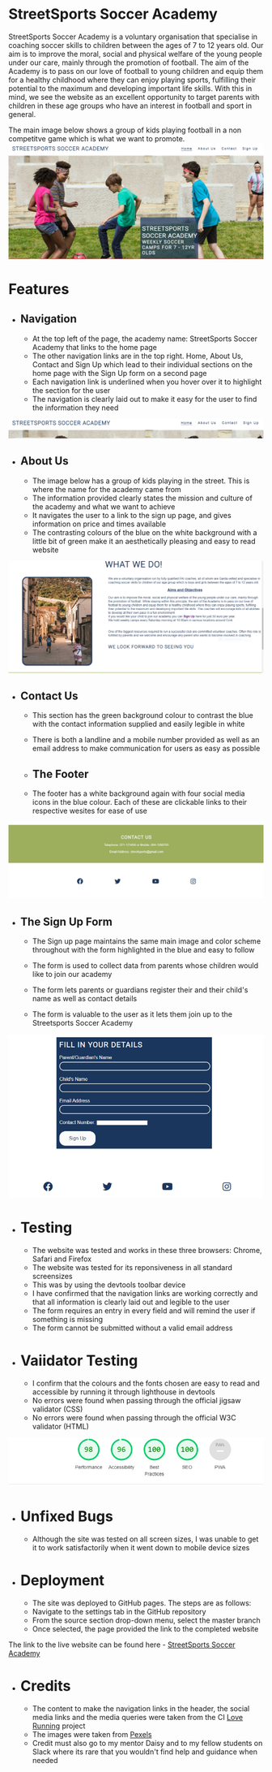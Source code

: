 # StreetSports Soccer Academy

StreetSports Soccer Academy is a voluntary organisation that specialise in coaching soccer skills to children between the ages of 7 to 12 years old.
Our aim is to improve the moral, social and physical welfare of the young people under our care, mainly through the promotion of football. The aim of the Academy is to pass on our love of football to young children and equip them for a healthy childhood where they can enjoy playing sports, fulfilling their potential to the maximum and developing important life skills. With this in mind, we see the website as an excellent opportunity to target parents with children in these age groups who have an interest in football and sport in general.

The main image below shows a group of kids playing football in a non competitve game which is what we want to promote.
![Kids playing football](/assets/images/image1.PNG)


# Features

* ## Navigation

    * At the top left of the page, the academy name: StreetSports Soccer Academy that links to the home page
    * The other navigation links are in the top right. Home, About Us, Contact and Sign Up which lead to  their individual sections on the home page with the Sign Up form on a second page
    * Each navigation link is underlined when you hover over it to highlight the section for the user
    * The navigation is clearly laid out to make it easy for the user to find the information they need

![Navigation links](/assets/images/nav_image.PNG)


* ## About Us

    * The image below  has a group of kids playing in the street. This is where the name for the academy came from
    * The information provided clearly states the mission and culture of the academy and what we want to achieve
    * It navigates the user to a link to the sign up page, and gives information on price and times available
    * The contrasting colours of the blue on the white background with a little bit of green make it an aesthetically pleasing and easy to read website

![Football on the street](/assets/images/about_us.PNG)



* ## Contact Us

    * This section has the green background colour to contrast the blue with the contact information supplied and easily legible in white
    * There is both a landline and a mobile number provided as well as an email address to make communication for users as easy as possible

    * ## The Footer

    * The footer has a white background again with four social media icons in the blue colour. Each of these are clickable links to their respective wesites for ease of use

![Contact Section](/assets/images/contact_us.PNG)





* ## The Sign Up Form

    * The Sign up page maintains the same main image and color scheme throughout with the form highlighted in the blue and easy to follow
    * The form is used to collect data from parents whose children would like to join our academy

    * The form lets parents or guardians register their and their child's name as well as contact details
    * The form is valuable to the user as it lets them join up to the Streetsports Soccer Academy

![SignUp Form](/assets/images/form.PNG)


* # Testing

    * The website was tested and works in these three browsers: Chrome, Safari and Firefox
    * The website was tested for its reponsiveness in all standard screensizes 
    * This was by using the devtools toolbar device
    * I have confirmed that the navigation links are working correctly and that all information is clearly laid out and legible to the user
    * The form requires an entry in every field and will remind the user if something is missing
    * The form cannot be submitted without a valid email address


* # Vaiidator Testing

    * I confirm that the colours and the fonts chosen are easy to read and accessible by running it through lighthouse in devtools
    * No errors were found when passing through the official jigsaw validator (CSS)
    * No errors were found when passing through the official W3C validator (HTML)

![Lighthouse Report](/assets/images/lighthouse_report.PNG)

* # Unfixed Bugs

    * Although the site was tested on all screen sizes, I was unable to get it to work satisfactorily when it went down to mobile device sizes

* # Deployment

    * The site was deployed to GitHub pages. The steps are as follows:
    * Navigate to the settings tab in the GitHub repository
    * From the source section drop-down menu, select the master branch 
    * Once selected, the page provided the link to the completed website

The link to the live website can be found here - [StreetSports Soccer Academy](https://8000-hocks-streetsports-yluarf3ie6l.ws-eu42.gitpod.io/index.html)

* # Credits

    * The content to make the navigation links in the header, the social media links and the media queries were taken from the CI [Love Running](https://learn.codeinstitute.net/courses/course-v1:CodeInstitute+LR101+2021_T1/courseware/4a07c57382724cfda5834497317f24d5/f2db5fd401004fccb43b01a6066a5333/) project
    * The images were taken from [Pexels](https://www.pexels.com/)
    * Credit must also go to my mentor Daisy and to my fellow students on Slack where its rare that you wouldn't find help and guidance when needed



























